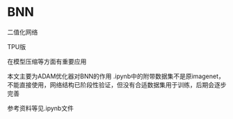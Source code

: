 # BNN

二值化网络

TPU版

在模型压缩等方面有重要应用

本文主要为ADAM优化器对BNN的作用
.ipynb中的附带数据集不是原imagenet，不能直接使用，网络结构已阶段性验证，但没有合适数据集用于训练，后期会逐步完善

参考资料等见.ipynb文件